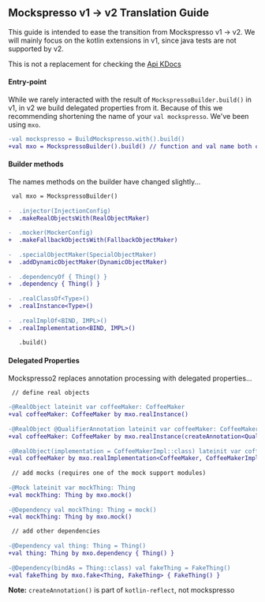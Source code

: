 ## Mockspresso v1 -> v2 Translation Guide

This guide is intended to ease the transition from Mockspresso v1 -> v2. We will mainly focus on the kotlin extensions in v1, since java tests are not supported by v2.

This is not a replacement for checking the [Api KDocs](dokka/api/com.episode6.mxo2/index.html#616616919%2FClasslikes%2F2089714443)

#### Entry-point
While we rarely interacted with the result of `MockspressoBuilder.build()` in v1, in v2 we build delegated properties from it. Because of this we recommending shortening the name of your `val mockspresso`. We've been using `mxo`.

```diff
-val mockspresso = BuildMockspresso.with().build()
+val mxo = MockspressoBuilder().build() // function and val name both changed
```

#### Builder methods
The names methods on the builder have changed slightly...

```diff
 val mxo = MockspressoBuilder()
 
-  .injector(InjectionConfig)
+  .makeRealObjectsWith(RealObjectMaker)
 
-  .mocker(MockerConfig)
+  .makeFallbackObjectsWith(FallbackObjectMaker)
 
-  .specialObjectMaker(SpecialObjectMaker)
+  .addDynamicObjectMaker(DynamicObjectMaker)
 
-  .dependencyOf { Thing() }
+  .dependency { Thing() }
 
-  .realClassOf<Type>()
+  .realInstance<Type>()
 
-  .realImplOf<BIND, IMPL>()
+  .realImplementation<BIND, IMPL>()
 
   .build()
```

#### Delegated Properties
Mockspresso2 replaces annotation processing with delegated properties...

```diff
 // define real objects
 
-@RealObject lateinit var coffeeMaker: CoffeeMaker
+val coffeeMaker: CoffeeMaker by mxo.realInstance()
 
-@RealObject @QualifierAnnotation lateinit var coffeeMaker: CoffeeMaker
+val coffeeMaker: CoffeeMaker by mxo.realInstance(createAnnotation<QualifierAnnotation>())
 
-@RealObject(implementation = CoffeeMakerImpl::class) lateinit var coffeeMaker: CoffeeMaker
+val coffeeMaker by mxo.realImplementation<CoffeeMaker, CoffeeMakerImpl>()
 
 // add mocks (requires one of the mock support modules)
 
-@Mock lateinit var mockThing: Thing 
+val mockThing: Thing by mxo.mock()
 
-@Dependency val mockThing: Thing = mock()
+val mockThing: Thing by mxo.mock()

 // add other dependencies
 
-@Dependency val thing: Thing = Thing()
+val thing: Thing by mxo.dependency { Thing() }
 
-@Dependency(bindAs = Thing::class) val fakeThing = FakeThing()
+val fakeThing by mxo.fake<Thing, FakeThing> { FakeThing() }
```
**Note:** `createAnnotation()` is part of `kotlin-reflect`, not mockspresso